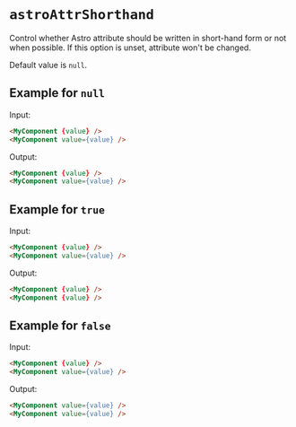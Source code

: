 # `astroAttrShorthand`

Control whether Astro attribute should be written in short-hand form or not when possible.
If this option is unset, attribute won't be changed.

Default value is `null`.

## Example for `null`

Input:

```html
<MyComponent {value} />
<MyComponent value={value} />
```

Output:

```html
<MyComponent {value} />
<MyComponent value={value} />
```

## Example for `true`

Input:

```html
<MyComponent {value} />
<MyComponent value={value} />
```

Output:

```html
<MyComponent {value} />
<MyComponent {value} />
```

## Example for `false`

Input:

```html
<MyComponent {value} />
<MyComponent value={value} />
```

Output:

```html
<MyComponent value={value} />
<MyComponent value={value} />
```
